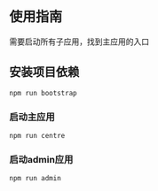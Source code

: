 <!--
 * @Author: sfy
 * @Date: 2022-10-04 17:23:47
 * @LastEditors: sfy
 * @LastEditTime: 2022-10-04 17:45:29
 * @FilePath: /vulture/README.md
 * @Description: update here
-->
# `使用指南`
需要启动所有子应用，找到主应用的入口

## 安装项目依赖
```
npm run bootstrap
```

### 启动主应用

```
npm run centre
```

### 启动admin应用

```
npm run admin
```